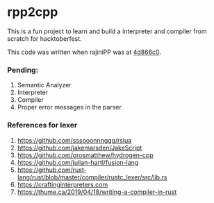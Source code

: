 # rpp2cpp

This is a fun project to learn and build a interpreter and compiler from scratch for hacktoberfest.

This code was written when rajiniPP was at [4d866c0](https://github.com/aadhithya/rajiniPP/tree/4d866c0093a247d788163111edfa87a6f886ddc5).

### Pending:

1. Semantic Analyzer
2. Interpreter
3. Compiler
4. Proper error messages in the parser

### References for lexer

1. https://github.com/sssooonnnggg/rslua
2. https://github.com/jakemarsden/JakeScript
3. https://github.com/orosmatthew/hydrogen-cpp
4. https://github.com/julian-hartl/fusion-lang
5. https://github.com/rust-lang/rust/blob/master/compiler/rustc_lexer/src/lib.rs
6. https://craftinginterpreters.com
7. https://thume.ca/2019/04/18/writing-a-compiler-in-rust
